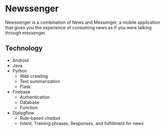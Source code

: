 # Newssenger

Newssenger is a combination of News and Messenger, a mobile application that gives you the experience of consuming news as if you were talking through messenger.

## Technology
- Android
- Java
- Python
  - Web crawling
  - Text summarization
  - Flask
- Firebase
  - Authentication
  - Database
  - Function
- Dialogflow
  - Rule-based chatbot
  - Intent, Training phrases, Responses, and fulfillment for news
